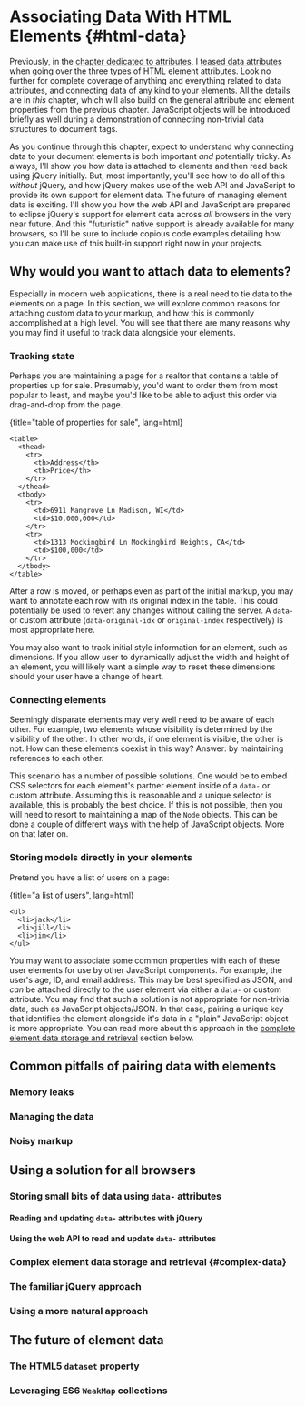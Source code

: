 # Associating Data With HTML Elements {#html-data}

Previously, in the [chapter dedicated to attributes](#element-attributes), I [teased data attributes](#data-attributes) when going over the three types of HTML element attributes. Look no further for complete coverage of anything and everything related to data attributes, and connecting data of any kind to your elements. All the details are in _this_ chapter, which will also build on the general attribute and element properties from the previous chapter. JavaScript objects will be introduced briefly as well during a demonstration of connecting non-trivial data structures to document tags.

As you continue through this chapter, expect to understand why connecting data to your document elements is both important _and_ potentially tricky. As always, I'll show you how data is attached to elements and then read back using jQuery initially. But, most importantly, you'll see how to do all of this _without_ jQuery, and how jQuery makes use of the web API and JavaScript to provide its own support for element data. The future of managing element data is exciting. I'll show you how the web API and JavaScript are prepared to eclipse jQuery's support for element data across _all_ browsers in the very near future. And this "futuristic" native support is already available for many browsers, so I'll be sure to include copious code examples detailing how you can make use of this built-in support right now in your projects.


## Why would you want to attach data to elements?

Especially in modern web applications, there is a real need to tie data to the elements on a page. In this section, we will explore common reasons for attaching custom data to your markup, and how this is commonly accomplished at a high level. You will see that there are many reasons why you may find it useful to track data alongside your elements.


### Tracking state

Perhaps you are maintaining a page for a realtor that contains a table of properties up for sale. Presumably, you'd want to order them from most popular to least, and maybe you'd like to be able to adjust this order via drag-and-drop from the page.

{title="table of properties for sale", lang=html}
~~~~~~~
<table>
  <thead>
    <tr>
      <th>Address</th>
      <th>Price</th>
    </tr>
  </thead>
  <tbody>
    <tr>
      <td>6911 Mangrove Ln Madison, WI</td>
      <td>$10,000,000</td>
    </tr>
    <tr>
      <td>1313 Mockingbird Ln Mockingbird Heights, CA</td>
      <td>$100,000</td>
    </tr>
  </tbody>
</table>
~~~~~~~

After a row is moved, or perhaps even as part of the initial markup, you may want to annotate each row with its original index in the table. This could potentially be used to revert any changes without calling the server. A `data-` or custom attribute (`data-original-idx` or `original-index` respectively) is most appropriate here.

You may also want to track initial style information for an element, such as dimensions. If you allow user to dynamically adjust the width and height of an element, you will likely want a simple way to reset these dimensions should your user have a change of heart.


### Connecting elements

Seemingly disparate elements may very well need to be aware of each other. For example, two elements whose visibility is determined by the visibility of the other. In other words, if one element is visible, the other is not. How can these elements coexist in this way? Answer: by maintaining references to each other.

This scenario has a number of possible solutions. One would be to embed CSS selectors for each element's partner element inside of a `data-` or custom attribute. Assuming this is reasonable and a unique selector is available, this is probably the best choice. If this is not possible, then you will need to resort to maintaining a map of the `Node` objects. This can be done a couple of different ways with the help of JavaScript objects. More on that later on.


### Storing models directly in your elements

Pretend you have a list of users on a page:

{title="a list of users", lang=html}
~~~~~~~
<ul>
  <li>jack</li>
  <li>jill</li>
  <li>jim</li>
</ul>
~~~~~~~

You may want to associate some common properties with each of these user elements for use by other JavaScript components. For example, the user's age, ID, and email address. This may be best specified as JSON, and _can_ be attached directly to the user element via either a `data-` or custom attribute. You may find that such a solution is not appropriate for non-trivial data, such as JavaScript objects/JSON. In that case, pairing a unique key that identifies the element alongside it's data in a "plain" JavaScript object is more appropriate. You can read more about this approach in the [complete element data storage and retrieval](#complex-data) section below.


## Common pitfalls of pairing data with elements

### Memory leaks

### Managing the data

### Noisy markup


## Using a solution for all browsers

### Storing small bits of data using `data-` attributes

#### Reading and updating `data-` attributes with jQuery

#### Using the web API to read and update `data-` attributes

### Complex element data storage and retrieval {#complex-data}

### The familiar jQuery approach

### Using a more natural approach


## The future of element data

### The HTML5 `dataset` property

### Leveraging ES6 `WeakMap` collections
